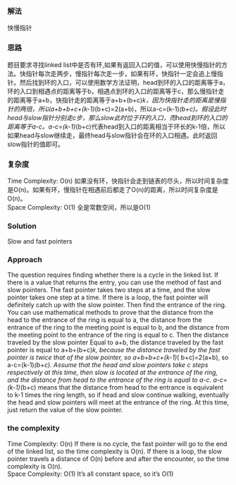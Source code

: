 ### 解法 
快慢指针

### 思路
题目要求寻找linked list中是否有环,如果有返回入口的值，可以使用快慢指针的方法。快指针每次走两步，慢指针每次走一步，如果有环，快指针一定会追上慢指针。然后找到环的入口，可以使用数学方法证明，head到环的入口的距离等于a，环的入口到相遇点的距离等于b，相遇点到环的入口的距离等于c，那么慢指针走的距离等于a+b，快指针走的距离等于a+b+(b+c)*k，因为快指针走的距离是慢指针的两倍，所以a+b+b+c+(k-1)*(b+c)=2(a+b)，所以a-c=(k-1)*(b+c)。假设此时head与slow指针分别走c步，那么slow此时位于环的入口，而head到环的入口的距离等于a-c。a-c=(k-1)*(b+c)代表head到入口的距离相当于环长的k-1倍，所以如果head与slow继续走，最终head与slow指针会在环的入口相遇。此时返回slow指针的值即可。

### 复杂度
Time Complexity: O(n) 如果没有环，快指针会走到链表的尽头，所以时间复杂度是O(n)。如果有环，慢指针在相遇前后都走了O(n)的距离，所以时间复杂度是O(n)。  
Space Complexity: O(1) 全是常数空间，所以是O(1)


### Solution
Slow and fast pointers

### Approach
The question requires finding whether there is a cycle in the linked list. If there is a value that returns the entry, you can use the method of fast and slow pointers. The fast pointer takes two steps at a time, and the slow pointer takes one step at a time. If there is a loop, the fast pointer will definitely catch up with the slow pointer. Then find the entrance of the ring. You can use mathematical methods to prove that the distance from the head to the entrance of the ring is equal to a, the distance from the entrance of the ring to the meeting point is equal to b, and the distance from the meeting point to the entrance of the ring is equal to c. Then the distance traveled by the slow pointer Equal to a+b, the distance traveled by the fast pointer is equal to a+b+(b+c)*k, because the distance traveled by the fast pointer is twice that of the slow pointer, so a+b+b+c+(k-1)*( b+c)=2(a+b), so a-c=(k-1)*(b+c). Assume that the head and slow pointers take c steps respectively at this time, then slow is located at the entrance of the ring, and the distance from head to the entrance of the ring is equal to a-c. a-c=(k-1)*(b+c) means that the distance from head to the entrance is equivalent to k-1 times the ring length, so if head and slow continue walking, eventually the head and slow pointers will meet at the entrance of the ring. At this time, just return the value of the slow pointer.

### the complexity
Time Complexity: O(n) If there is no cycle, the fast pointer will go to the end of the linked list, so the time complexity is O(n). If there is a loop, the slow pointer travels a distance of O(n) before and after the encounter, so the time complexity is O(n).  
Space Complexity: O(1) It’s all constant space, so it’s O(1)